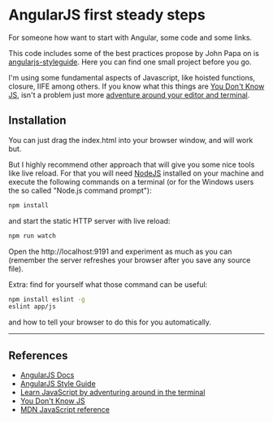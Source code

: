 AngularJS first steady steps
===================

For someone how want to start with Angular, some code and some links.

This code includes some of the best practices propose by John Papa on is [angularjs-styleguide]. Here you can find one small project before you go.

I'm using some fundamental aspects of Javascript, like hoisted functions, closure, IIFE among others. If you know what this things are [You Don't Know JS], isn't a problem just more [adventure around your editor and terminal].


## Installation

You can just drag the index.html into your browser window, and will work but.

But I highly recommend other approach that will give you some nice tools like live reload. For that you will need [NodeJS] installed on your machine and execute the following commands on a terminal (or for the Windows users the so called "Node.js command prompt"):

```bash
npm install
```

and start the static HTTP server with live reload:

```bash
npm run watch
```

Open the http://localhost:9191 and experiment as much as you can (remember the server refreshes your browser after you save any source file).

Extra: find for yourself what those command can be useful:

```bash
npm install eslint -g
eslint app/js
```

and how to tell your browser to do this for you automatically.

-----

## References

* [AngularJS Docs](https://docs.angularjs.org)
* [AngularJS Style Guide][angularjs-styleguide]
* [Learn JavaScript by adventuring around in the terminal][adventure around your editor and terminal]
* [You Don't Know JS]
* [MDN JavaScript reference](https://developer.mozilla.org/en-US/docs/Web/JavaScript/Reference)



[angularjs-styleguide]: https://github.com/johnpapa/angularjs-styleguide

[You Don't Know JS]: https://github.com/getify/You-Dont-Know-JS
[adventure around your editor and terminal]: https://github.com/sethvincent/javascripting

[NodeJS]: http://nodejs.org
[nodeschool]: http://nodeschool.io

